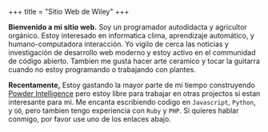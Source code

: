 +++
title = "Sitio Web de Wiley"
+++

**Bienvenido a mi sitio web.** Soy un programador autodidacta y agricultor orgánico.  Estoy interesado en informatica clima, aprendizaje automático, y humano-computadora interacción.  Yo vigilo de cerca las noticias y investigación de desarrollo web moderno y estoy activo en el communidad de código abierto.   Tambien me gusta hacer arte ceramico y tocar la guitarra cuando no estoy programando o trabajando con plantes.

**Recentamente,** Estoy gastando la mayor parte de mi tiempo construyendo [Powder Intelligence](https://powderintelligence.com) pero estoy libre para trabajar en otras projectos si estan interesante para mi.  Me encanta escribiendo codigo en `Javascript`, `Python`, y `GO`, pero tambien tengo experiencia con `Ruby` y `PHP`. Si quieres hablar conmigo, por favor use uno de los enlaces abajo.
